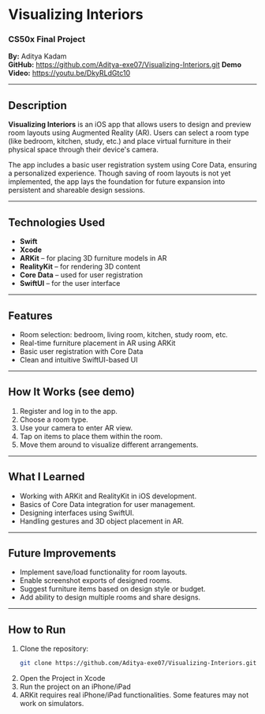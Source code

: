 # Visualizing Interiors

### CS50x Final Project  
**By:** Aditya Kadam  
**GitHub:** https://github.com/Aditya-exe07/Visualizing-Interiors.git 
**Demo Video:** https://youtu.be/DkyRLdGtc10

---

## Description

**Visualizing Interiors** is an iOS app that allows users to design and preview room layouts using Augmented Reality (AR). Users can select a room type (like bedroom, kitchen, study, etc.) and place virtual furniture in their physical space through their device's camera.

The app includes a basic user registration system using Core Data, ensuring a personalized experience. Though saving of room layouts is not yet implemented, the app lays the foundation for future expansion into persistent and shareable design sessions.

---

## Technologies Used

- **Swift**
- **Xcode**
- **ARKit** – for placing 3D furniture models in AR
- **RealityKit** – for rendering 3D content
- **Core Data** – used for user registration
- **SwiftUI** – for the user interface

---

## Features

- Room selection: bedroom, living room, kitchen, study room, etc.
- Real-time furniture placement in AR using ARKit
- Basic user registration with Core Data
- Clean and intuitive SwiftUI-based UI

---

## How It Works (see demo)

1. Register and log in to the app.
2. Choose a room type.
3. Use your camera to enter AR view.
4. Tap on items to place them within the room.
5. Move them around to visualize different arrangements.

---

## What I Learned

- Working with ARKit and RealityKit in iOS development.
- Basics of Core Data integration for user management.
- Designing interfaces using SwiftUI.
- Handling gestures and 3D object placement in AR.

---

## Future Improvements

- Implement save/load functionality for room layouts.
- Enable screenshot exports of designed rooms.
- Suggest furniture items based on design style or budget.
- Add ability to design multiple rooms and share designs.

---

## How to Run

1. Clone the repository:
   ```bash
   git clone https://github.com/Aditya-exe07/Visualizing-Interiors.git
2. Open the Project in Xcode
3. Run the project on an iPhone/iPad
4. ARKit requires real iPhone/iPad functionalities. Some features may not work on simulators.
   


